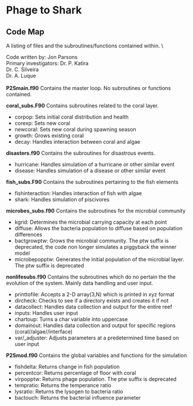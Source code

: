 # Phage to Shark
## Code Map

A listing of files and the subroutines/functions contained within. \

Code written by: Jon Parsons \
Primary investigators: Dr. P. Katira \
                       Dr. C. Silveira \
                       Dr. A. Luque \
\
__P2Smain.f90__
Contains the master loop. No subroutines or functions contained.

__coral\_subs.F90__
Contains subroutines related to the coral layer.

* corpop: Sets initial coral distribution and health
* corexp: Sets new coral
* newcoral: Sets new coral during spawning season
* growth: Grows existing coral
* decay: Handles interaction between coral and algae

__disasters.f90__
Contains the subroutines for disastrous events.

* hurricane: Handles simulation of a hurricane or other similar event
* disease: Handles simulation of a disease or other similar event

__fish\_subs.F90__
Contains the subroutines pertaining to the fish elements

* fishinteraction: Handles interaction of fish with algae
* shark: Handles simulation of piscivores

__microbes\_subs.f90__
Contains the subroutines for the microbial community

* kgrid: Determines the microbial carrying capacity at each point
* diffuse: Allows the bacteria population to diffuse based on population differences
* bactgrowptw: Grows the microbial community. The ptw suffix is deprecated, the code non longer simulates a piggyback the winner model
* microbepopptw: Generates the initial population of the microbial layer. The ptw suffix is deprecated


__nonlifesubs.f90__
Contains the subroutines which do no pertain the the evolution of the system. Mainly data handling and user input.

* printtofile: Accepts a 2-D array(3,N) which is printed in xyz format
* dircheck: Checks to see if a directory exists and creates it if not
* datacollect: Handles data collection and output for the entire reef
* inputs: Handles user input
* chartoup: Turns a char variable into uppercase
* domainout: Handles data collection and output for specific regions (coral//algae//interface)
* var/_adjuster: Adjusts parameters at a predetermined time based on user input

__P2Smod.f90__
Contains the global variables and functions for the simulation

* fishdelta: Returns change in fish population
* percentcor: Returns percentage of floor with coral
* virpopptw: Returns phage population. The ptw suffix is deprecated
* tempratio: Returns the temperance ratio
* lysratio: Returns the lysogen to bacteria ratio
* bactouch: Returns the bacterial influence parameter
